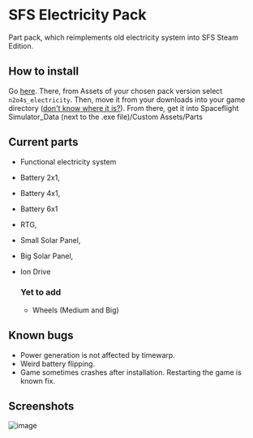 # SFS Electricity Pack

Part pack, which reimplements old electricity system into SFS Steam Edition.

## How to install

Go [here](https://github.com/DinitrogenTetroxide/sfs-electricity/releases). There, from Assets of your chosen pack version select `n2o4s_electricity`. Then, move it from your downloads into your game directory ([don't know where it is?](https://savelocation.net/steam-game-folder)). From there, get it into Spaceflight Simulator_Data (next to the .exe file)/Custom Assets/Parts

## Current parts
* Functional electricity system
* Battery 2x1,
* Battery 4x1,
* Battery 6x1
* RTG,
* Small Solar Panel,
* Big Solar Panel,
* Ion Drive
  
  ### Yet to add
  * Wheels (Medium and Big)
  
## Known bugs
  * Power generation is not affected by timewarp.
  * Weird battery flipping.
  * Game sometimes crashes after installation. Restarting the game is known fix.

## Screenshots
  ![image](https://user-images.githubusercontent.com/97482716/178156187-0f799515-86ba-4874-8434-a4f91d49ca70.png)
